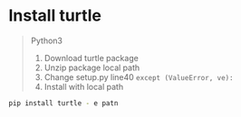 # Install turtle

> Python3
>
> 1. Download turtle package
> 2. Unzip package local path
> 3. Change setup.py line40 `except (ValueError, ve):`
> 4. Install with local path

```bash
pip install turtle - e patn
```


